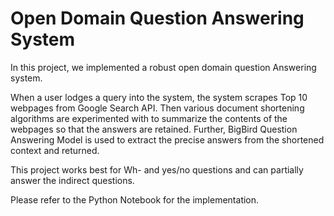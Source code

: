 # Open Domain Question Answering System
In this project, we implemented a robust open domain question Answering system. 

When a user lodges a query into the system, the system scrapes Top 10 webpages from Google Search API.
Then various document shortening algorithms are experimented with to summarize the contents of the webpages so that the answers are retained. Further, BigBird Question Answering Model is used to extract the precise answers from the shortened context and returned.

This project works best for Wh- and yes/no questions and can partially answer the indirect questions.

Please refer to the Python Notebook for the implementation. 
